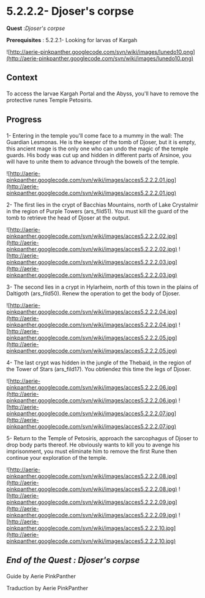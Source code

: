 # 5.2.2.2- Djoser's corpse #


<p><b>Quest</b> :<em>Djoser's corpse</em> </p>
<p><b>Prerequisites</b> : 5.2.2.1- Looking for larvas of Kargah</p>

![http://aerie-pinkpanther.googlecode.com/svn/wiki/images/lunedo10.png](http://aerie-pinkpanther.googlecode.com/svn/wiki/images/lunedo10.png)

## <p><span>Context</span></p> ##

To access the larvae Kargah Portal and the Abyss, you'll have to remove the protective runes Temple Petosiris.


## <p>Progress</p> ##

1- Entering in the temple you'll come face to a mummy in the wall: The Guardian Lesmonas. He is the keeper of the tomb of Djoser, but it is empty, this ancient mage is the only one who can undo the magic of the temple guards. His body was cut up and hidden in different parts of Arsinoe, you will have to unite them to advance through the bowels of the temple.


![http://aerie-pinkpanther.googlecode.com/svn/wiki/images/acces5.2.2.2.01.jpg](http://aerie-pinkpanther.googlecode.com/svn/wiki/images/acces5.2.2.2.01.jpg)


2- The first lies in the crypt of Bacchias Mountains, north of Lake Crystalmir in the region of Purple Towers (ars\_fild51). You must kill the guard of the tomb to retrieve the head of Djoser at the output.


![http://aerie-pinkpanther.googlecode.com/svn/wiki/images/acces5.2.2.2.02.jpg](http://aerie-pinkpanther.googlecode.com/svn/wiki/images/acces5.2.2.2.02.jpg)
![http://aerie-pinkpanther.googlecode.com/svn/wiki/images/acces5.2.2.2.03.jpg](http://aerie-pinkpanther.googlecode.com/svn/wiki/images/acces5.2.2.2.03.jpg)

3- The second lies in a crypt in Hylarheim, north of this town in the plains of Daltigoth (ars\_fild50). Renew the operation to get the body of Djoser.


![http://aerie-pinkpanther.googlecode.com/svn/wiki/images/acces5.2.2.2.04.jpg](http://aerie-pinkpanther.googlecode.com/svn/wiki/images/acces5.2.2.2.04.jpg)
![http://aerie-pinkpanther.googlecode.com/svn/wiki/images/acces5.2.2.2.05.jpg](http://aerie-pinkpanther.googlecode.com/svn/wiki/images/acces5.2.2.2.05.jpg)

4- The last crypt was hidden in the jungle of the Thebaid, in the region of the Tower of Stars (ars\_fild17). You obtiendez this time the legs of Djoser.


![http://aerie-pinkpanther.googlecode.com/svn/wiki/images/acces5.2.2.2.06.jpg](http://aerie-pinkpanther.googlecode.com/svn/wiki/images/acces5.2.2.2.06.jpg)
![http://aerie-pinkpanther.googlecode.com/svn/wiki/images/acces5.2.2.2.07.jpg](http://aerie-pinkpanther.googlecode.com/svn/wiki/images/acces5.2.2.2.07.jpg)

5- Return to the Temple of Petosiris, approach the sarcophagus of Djoser to drop body parts thereof. He obviously wants to kill you to avenge his imprisonment, you must eliminate him to remove the first Rune then continue your exploration of the temple.


![http://aerie-pinkpanther.googlecode.com/svn/wiki/images/acces5.2.2.2.08.jpg](http://aerie-pinkpanther.googlecode.com/svn/wiki/images/acces5.2.2.2.08.jpg)
![http://aerie-pinkpanther.googlecode.com/svn/wiki/images/acces5.2.2.2.09.jpg](http://aerie-pinkpanther.googlecode.com/svn/wiki/images/acces5.2.2.2.09.jpg)
![http://aerie-pinkpanther.googlecode.com/svn/wiki/images/acces5.2.2.2.10.jpg](http://aerie-pinkpanther.googlecode.com/svn/wiki/images/acces5.2.2.2.10.jpg)


## <p><em>End of the Quest : Djoser's corpse</em></h2>
Guide by Aerie PinkPanther

Traduction by Aerie PinkPanther
</p>